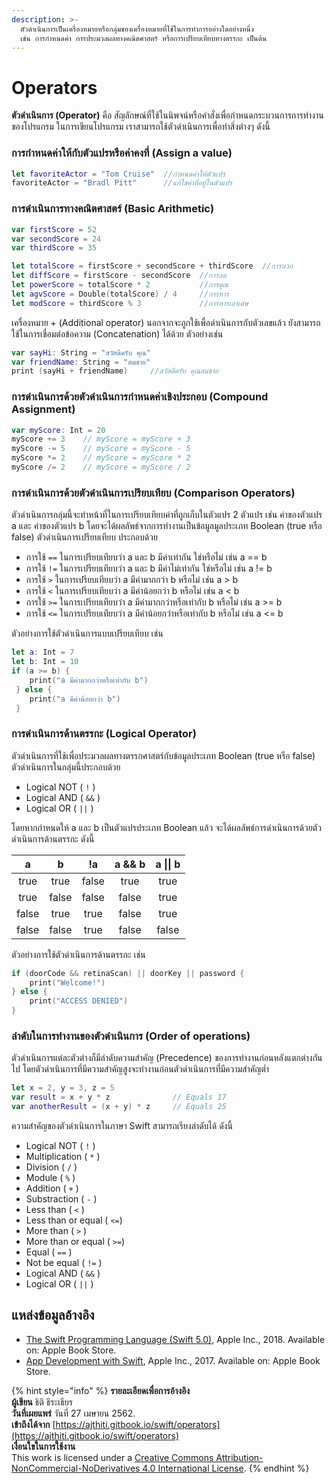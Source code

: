 ```yaml
---
description: >-
  ตัวดำเนินการเป็นเครื่องหมายหรือกลุ่มของเครื่องหมายที่ใช้ในการทำการอย่างใดอย่างหนึ่ง
  เช่น การกำหนดค่า การประมวลผลทางคณิตศาสตร์ หรือการเปรียบเทียบทางตรรกะ เป็นต้น
---
```


# Operators

**ตัวดำเนินการ \(Operator\)** คือ สัญลักษณ์ที่ใช้ในนิพจน์หรือคำสั่งเพื่อกำหนดกระบวนการการทำงานของโปรแกรม ในการเขียนโปรแกรม เราสามารถใช้ตัวดำเนินการเพื่อทำสิ่งต่างๆ ดังนี้

### **การกำหนดค่าให้กับตัวแปรหรือค่าคงที่ \(Assign a value\)**

```swift
let favoriteActor = "Tom Cruise"  //กำหนดค่าให้ตัวแปร
favoriteActor = "Bradl Pitt"      //แก้ไขค่าที่อยู่ในตัวแปร
```

### **การดำเนินการทางคณิตศาสตร์ \(Basic Arithmetic\)**

```swift
var firstScore = 52
var secondScore = 24
var thirdScore = 35

let totalScore = firstScore + secondScore + thirdScore  //การบวก
let diffScore = firstScore - secondScore  //การลบ
let powerScore = totalScore * 2           //การคูณ
let agvScore = Double(totalScore) / 4     //การหาร
let modScore = thirdScore % 3             //การหารเอาเศษ
```

เครื่องหมาย + \(Additional operator\) นอกจากจะถูกใช้เพื่อดำเนินการกับตัวเลขแล้ว ยังสามารถใช้ในการเชื่อมต่อข้อความ \(Concatenation\) ได้ด้วย ตัวอย่างเช่น 

```swift
var sayHi: String = "สวัสดีครับ คุณ"
var friendName: String = "สมชาย"
print (sayHi + friendName)     //สวัสดีครับ คุณสมชาย
```

### **การดำเนินการด้วยตัวดำเนินการกำหนดค่าเชิงประกอบ \(Compound Assignment\)**

```swift
var myScore: Int = 20
myScore += 3    // myScore = myScore + 3
myScore -= 5    // myScore = myScore - 5
myScore *= 2    // myScore = myScore * 2
myScore /= 2    // myScore = myScore / 2
```

### **การดำเนินการด้วยตัวดำเนินการเปรียบเทียบ \(Comparison Operators\)** 

ตัวดำเนินการกลุ่มนี้จะทำหน้าที่ในการเปรียบเทียบค่าที่ถูกเก็บในตัวแปร 2 ตัวแปร เช่น ค่าของตัวแปร a และ ค่าของตัวแปร b โดยจะได้ผลลัพธ์จากการทำงานเป็นข้อมูลมูลประเภท Boolean \(true หรือ false\) ตัวดำเนินการเปรียบเทียบ ประกอบด้วย

* การใช้ `==` ในการเปรียบเทียบว่า a และ b มีค่าเท่ากัน ใช่หรือไม่ เช่น  a == b 
* การใช้ `!=`  ในการเปรียบเทียบว่า a และ b มีค่าไม่เท่ากัน ใช่หรือไม่ เช่น a != b
* การใช้ `>` ในการเปรียบเทียบว่า a มีค่ามากกว่า b หรือไม่ เช่น a &gt; b
* การใช้ `<` ในการเปรียบเทียบว่า a มีค่าน้อยกว่า b หรือไม่ เช่น a &lt; b
* การใช้ `>=` ในการเปรียบเทียบว่า a มีค่ามากกว่าหรือเท่ากับ b หรือไม่ เช่น a &gt;= b
* การใช้ `<=` ในการเปรียบเทียบว่า a มีค่าน้อยกว่าหรือเท่ากับ b หรือไม่ เช่น a &lt;= b

ตัวอย่างการใช้ตัวดำเนินการแบบเปรียบเทียบ เช่น

```swift
let a: Int = 7
let b: Int = 10
if (a >= b) {
    print("a มีค่ามากกว่าหรือเท่ากับ b")
 } else {
    print("a มีค่าน้อยกว่า b")
 }
```

### **การดำเนินการด้านตรรกะ \(Logical Operator\)** 

ตัวดำเนินการที่ใช้เพื่อประมวลผลทางตรรกศาสตร์กับข้อมูลประเภท Boolean \(true หรือ false\) ตัวดำเนินการในกลุ่มนี้ประกอบด้วย 

* Logical NOT  \( `!` \)  
* Logical AND \( `&&` \)
* Logical OR \( `||` \)

โดยหากกำหนดให้ a และ b เป็นตัวแปรประเภท Boolean แล้ว จะได้ผลลัพธ์การดำเนินการด้วยตัวดำเนินการด้านตรรกะ ดังนี้

| a | b | !a | a && b | a \|\| b |
| :---: | :---: | :---: | :---: | :---: |
| true | true | false | true | true |
| true | false | false | false | true |
| false | true | true | false | true |
| false | false | true | false | false |

ตัวอย่างการใช้ตัวดำเนินการด้านตรรกะ เช่น

```swift
if (doorCode && retinaScan) || doorKey || password {
    print("Welcome!")
} else {
    print("ACCESS DENIED")
}
```

### ลำดับในการทำงานของตัวดำเนินการ \(Order of operations\)

ตัวดำเนินการแต่ละตัวต่างก็มีลำดับความสำคัญ \(Precedence\) ของการทำงานก่อนหลังแตกต่างกันไป โดยตัวดำเนินการที่มีความสำคัญสูงจะทำงานก่อนตัวดำเนินการที่มีความสำคัญต่ำ 

```swift
let x = 2, y = 3, z = 5
var result = x + y * z              // Equals 17
var anotherResult = (x + y) * z     // Equals 25
```

ความสำคัญของตัวดำเนินการในภาษา Swift สามารถเรียงลำดับได้ ดังนี้

* Logical NOT  \( `!` \)
* Multiplication \( `*` \)
* Division \( `/` \)
* Module \( `%` \)
* Addition \( `+` \)
* Substraction \( `-` \)
* Less than \( `<` \)
* Less than or equal \( `<=`\)
* More than \( `>` \)
* More than or equal \( `>=`\)
* Equal \( `==` \)
* Not be equal \( `!=` \)
* Logical AND \( `&&` \)
* Logical OR \( `||` \)

## แหล่งข้อมูลอ้างอิง

* [The Swift Programming Language \(Swift 5.0\)](https://books.apple.com/th/book/the-swift-programming-language-swift-5-0/id881256329), Apple Inc., 2018. Available on: Apple Book Store.
* [App Development with Swift](https://books.apple.com/th/book/app-development-with-swift/id1465002990), Apple Inc., 2017. Available on: Apple Book Store.



{% hint style="info" %}
**รายละเอียดเพื่อการอ้างอิง  
ผู้เขียน** ธิติ ธีระเธียร    
**วันที่เผยแพร่**  วันที่ 27 เมษายน 2562.  
**เข้าถึงได้จาก** [https://ajthiti.gitbook.io/swift/operators](https://ajthiti.gitbook.io/swift/operators)  
**เงื่อนใขในการใช้งาน**  
This work is licensed under a [Creative Commons Attribution-NonCommercial-NoDerivatives 4.0 International License](http://creativecommons.org/licenses/by-nc-nd/4.0/).
{% endhint %}


